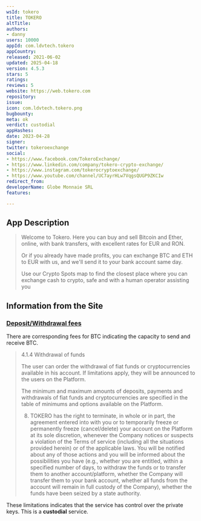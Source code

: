 ```yaml
---
wsId: tokero
title: TOKERO
altTitle: 
authors:
- danny
users: 10000
appId: com.ldvtech.tokero
appCountry: 
released: 2021-06-02
updated: 2025-04-18
version: 4.5.3
stars: 5
ratings: 
reviews: 5
website: https://web.tokero.com
repository: 
issue: 
icon: com.ldvtech.tokero.png
bugbounty: 
meta: ok
verdict: custodial
appHashes: 
date: 2023-04-28
signer: 
twitter: tokeroexchange
social:
- https://www.facebook.com/TokeroExchange/
- https://www.linkedin.com/company/tokero-crypto-exchange/
- https://www.instagram.com/tokerocryptoexchange/
- https://www.youtube.com/channel/UC7ayrHLw7VqgsQUGP9ZKCIw
redirect_from: 
developerName: Globe Monnaie SRL
features: 

---
```


## App Description 

> Welcome to Tokero. Here you can buy and sell Bitcoin and Ether, online, with bank transfers, with excellent rates for EUR and RON.
>
> Or if you already have made profits, you can exchange BTC and ETH to EUR with us, and we'll send it to your bank account same day.
>
> Use our Crypto Spots map to find the closest place where you can exchange cash to crypto, safe and with a human operator assisting you

## Information from the Site 

### [Deposit/Withdrawal fees](https://tokero.com/en/policies/fees/) 

There are corresponding fees for BTC indicating the capacity to send and receive BTC. 

> 4.1.4 Withdrawal of funds
> 
> The user can order the withdrawal of fiat funds or cryptocurrencies available in his account. If limitations apply, they will be announced to the users on the Platform.
>
> The minimum and maximum amounts of deposits, payments and withdrawals of fiat funds and cryptocurrencies are specified in the table of minimums and options available on the Platform.
>
> 8. TOKERO has the right to terminate, in whole or in part, the agreement entered into with you or to temporarily freeze or permanently freeze (cancel/delete) your account on the Platform at its sole discretion, whenever the Company notices or suspects a violation of the Terms of service (including all the situations provided herein) or of the applicable laws. You will be notified about any of those actions and you will be informed about the possibilities you have (e.g., whether you are entitled, within a specified number of days, to withdraw the funds or to transfer them to another account/platform, whether the Company will transfer them to your bank account, whether all funds from the account will remain in full custody of the Company), whether the funds have been seized by a state authority.

These limitations indicates that the service has control over the private keys. This is a **custodial** service. 
